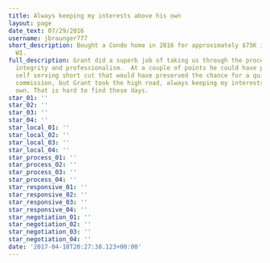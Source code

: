 ```yaml
---
title: Always keeping my interests above his own
layout: page
date_text: 07/29/2016
username: jbraunger777
short_description: Bought a Condo home in 2016 for approximately $75K in Fitchburg,
  WI.
full_description: Grant did a superb job of taking us through the process. He has
  integrity and professionalism.  At a couple of points he could have pushed for a
  self serving short cut that would have preserved the chance for a quick sale and
  commission, but Grant took the high road, always keeping my interests above his
  own. That is hard to find these days.
star_01: ''
star_02: ''
star_03: ''
star_04: ''
star_local_01: ''
star_local_02: ''
star_local_03: ''
star_local_04: ''
star_process_01: ''
star_process_02: ''
star_process_03: ''
star_process_04: ''
star_responsive_01: ''
star_responsive_02: ''
star_responsive_03: ''
star_responsive_04: ''
star_negotiation_01: ''
star_negotiation_02: ''
star_negotiation_03: ''
star_negotiation_04: ''
date: '2017-04-18T20:27:38.123+00:00'
---
```

<!-- All four stars will automatically be gold, Enter eeeeee when a star needs to be "turned off" -->